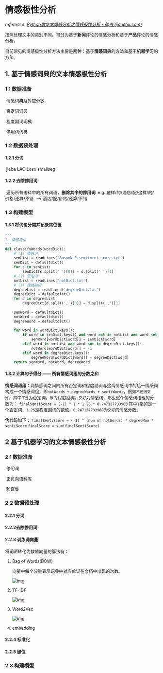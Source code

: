 # 情感极性分析

*reference: [Python做文本情感分析之情感极性分析 - 简书 (jianshu.com)](https://www.jianshu.com/p/4cfcf1610a73)*



按照处理文本的类别不同，可分为基于**新闻**评论的情感分析和基于**产品**评论的情感分析。

目前常见的情感极性分析方法主要是两种：基于**情感词典**的方法和基于**机器学习**的方法。

## 1. 基于情感词典的文本情感极性分析

### 1.1 数据准备

​	情感词典及对应分数

​	否定词词典

​	程度副词词典

​	停用词词典

### 1.2 数据预处理

#### 1.2.1 分词

​			jieba  LAC   Loso   smallseg

#### 1.2.2 去除停用词

​	遍历所有语料中的所有词语，**删除其中的停用词**
​	e.g. 这样/的/酒店/配/这样/的/价格/还算/不错
​	--> 酒店/配/价格/还算/不错

### 1.3 构建模型

#### 1.3.1 将词语分类并记录其位置

```python
"""
2. 情感定位
"""
def classifyWords(wordDict):
    # (1) 情感词
    senList = readLines('BosonNLP_sentiment_score.txt')
    senDict = defaultdict()
    for s in senList:
        senDict[s.split(' ')[0]] = s.split(' ')[1]
    # (2) 否定词
    notList = readLines('notDict.txt')
    # (3) 程度副词
    degreeList = readLines('degreeDict.txt')
    degreeDict = defaultdict()
    for d in degreeList:
        degreeDict[d.split(',')[0]] = d.split(',')[1]
    
    senWord = defaultdict()
    notWord = defaultdict()
    degreeWord = defaultdict()
    
    for word in wordDict.keys():
        if word in senDict.keys() and word not in notList and word not in degreeDict.keys():
            senWord[wordDict[word]] = senDict[word]
        elif word in notList and word not in degreeDict.keys():
            notWord[wordDict[word]] = -1
        elif word in degreeDict.keys():
            degreeWord[wordDict[word]] = degreeDict[word]
    return senWord, notWord, degreeWord
```

#### 1.3.2 计算句子得分 —— 所有情感词组的分数之和

**情感词语组**：两情感词之间的所有否定词和程度副词与这两情感词中的后一情感词构成一个情感词组，即`notWords + degreeWords + sentiWords`，例如`不是很交好`，其中`不是`为否定词，`很`为程度副词，`交好`为情感词，那么这个情感词语组的分数为：
 `finalSentiScore = (-1) ^ 1 * 1.25 * 0.747127733968`
 其中`1`指的是一个否定词，`1.25`是程度副词的数值，`0.747127733968`为`交好`的情感分数。

伪代码如下：
 `finalSentiScore = (-1) ^ (num of notWords) * degreeNum * sentiScore`
 `finalScore = sum(finalSentiScore)`



## 2 基于机器学习的文本情感极性分析

### 2.1 数据准备

​	停用词

​	正负向语料库

​	验证集

### 2.2 数据预处理

#### 2.2.1 分词

#### 2.2.2去除停用词

#### 2.2.3 训练词向量

将词语转化为数值向量的算法有：

1. Bag of Words(BOW)

   向量中每个分量表示词典中对应单词在文档中出现的次数。

   ![img](https://upload-images.jianshu.io/upload_images/2434465-49bc3214f731d079.png?imageMogr2/auto-orient/strip|imageView2/2/w/887/format/webp)

2. TF-IDF

   ![img](https://upload-images.jianshu.io/upload_images/2434465-623ec3a4ab62fbc7.png?imageMogr2/auto-orient/strip|imageView2/2/w/907/format/webp)

3. Word2Vec

   ![img](https://upload-images.jianshu.io/upload_images/2434465-014a34e304b66e1c.png?imageMogr2/auto-orient/strip|imageView2/2/w/969/format/webp)

4. embedding



#### 2.2.4 标准化

#### 2.2.5 键位

### 2.3 构建模型